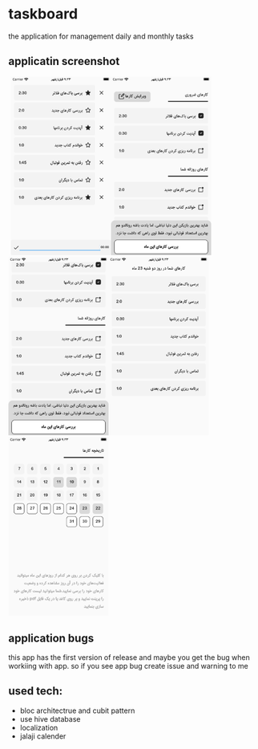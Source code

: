 # taskboard

the application for management daily and monthly tasks


## applicatin screenshot

<img src="./git-assets/1.png" width="200" style="margin-left:5px"><img src="./git-assets/2.png" width="200"><img src="./git-assets/3.png" width="200"><img src="./git-assets/4.png" width="200"><img src="./git-assets/5.png" width="200">

## application bugs
this app has the first version of release and maybe you get the bug when workiing with app. so if you see app bug create issue and warning to me

## used tech:
- bloc architectrue and cubit pattern
- use hive database
- localization
- jalaji calender

